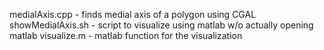 medialAxis.cpp - finds medial axis of a polygon using CGAL
showMedialAxis.sh - script to visualize using matlab w/o actually opening matlab
visualize.m - matlab function for the visualization
